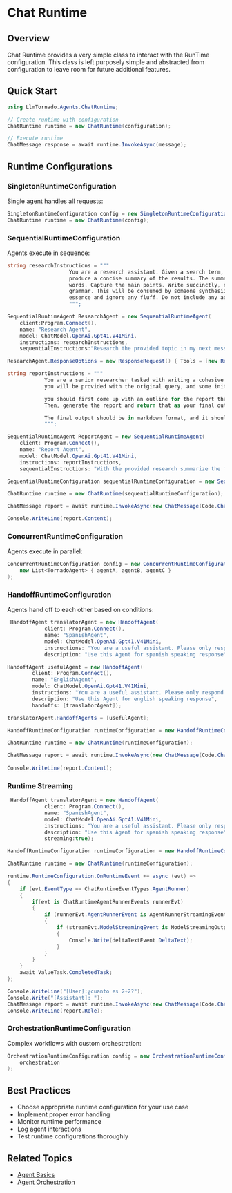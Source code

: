 # Chat Runtime

## Overview

Chat Runtime provides a very simple class to interact with the RunTime configuration. This class is left purposely simple and abstracted from configuration to leave room for future additional features.

## Quick Start

```csharp
using LlmTornado.Agents.ChatRuntime;

// Create runtime with configuration
ChatRuntime runtime = new ChatRuntime(configuration);

// Execute runtime
ChatMessage response = await runtime.InvokeAsync(message);
```

## Runtime Configurations

### SingletonRuntimeConfiguration
Single agent handles all requests:
```csharp
SingletonRuntimeConfiguration config = new SingletonRuntimeConfiguration(agent);
ChatRuntime runtime = new ChatRuntime(config);
```

### SequentialRuntimeConfiguration
Agents execute in sequence:

```csharp
string researchInstructions = """
                    You are a research assistant. Given a search term, you search the web for that term and
                    produce a concise summary of the results. The summary must be 2-3 paragraphs and less than 300 
                    words. Capture the main points. Write succinctly, no need to have complete sentences or good
                    grammar. This will be consumed by someone synthesizing a report, so its vital you capture the 
                    essence and ignore any fluff. Do not include any additional commentary other than the summary itself.
                    """;

SequentialRuntimeAgent ResearchAgent = new SequentialRuntimeAgent(
    client:Program.Connect(),
    name: "Research Agent",
    model: ChatModel.OpenAi.Gpt41.V41Mini,
    instructions: researchInstructions,
    sequentialInstructions:"Research the provided topic in my next message thoroughly and provide a summary.");

ResearchAgent.ResponseOptions = new ResponseRequest() { Tools = [new ResponseWebSearchTool()] };

string reportInstructions = """
            You are a senior researcher tasked with writing a cohesive report for a research query.
            you will be provided with the original query, and some initial research done by a research assistant.

            you should first come up with an outline for the report that describes the structure and flow of the report. 
            Then, generate the report and return that as your final output.

            The final output should be in markdown format, and it should be lengthy and detailed. Aim for 2-3 pages of content, at least 250 words.
            """;

SequentialRuntimeAgent ReportAgent = new SequentialRuntimeAgent(
    client: Program.Connect(),
    name: "Report Agent",
    model: ChatModel.OpenAi.Gpt41.V41Mini,
    instructions: reportInstructions,
    sequentialInstructions: "With the provided research summarize the findings in this thread.");

SequentialRuntimeConfiguration sequentialRuntimeConfiguration = new SequentialRuntimeConfiguration([ResearchAgent, ReportAgent]);

ChatRuntime runtime = new ChatRuntime(sequentialRuntimeConfiguration);

ChatMessage report = await runtime.InvokeAsync(new ChatMessage(Code.ChatMessageRoles.User, "Write a report about the benefits of using AI agents."));

Console.WriteLine(report.Content);
```

### ConcurrentRuntimeConfiguration
Agents execute in parallel:
```csharp
ConcurrentRuntimeConfiguration config = new ConcurrentRuntimeConfiguration(
    new List<TornadoAgent> { agentA, agentB, agentC }
);
```

### HandoffRuntimeConfiguration
Agents hand off to each other based on conditions:
```csharp
 HandoffAgent translatorAgent = new HandoffAgent(
            client: Program.Connect(),
            name: "SpanishAgent",
            model: ChatModel.OpenAi.Gpt41.V41Mini,
            instructions: "You are a useful assistant. Please only respond in spanish",
            description: "Use this Agent for spanish speaking response");

HandoffAgent usefulAgent = new HandoffAgent(
        client: Program.Connect(),
        name: "EnglishAgent",
        model: ChatModel.OpenAi.Gpt41.V41Mini,
        instructions: "You are a useful assistant. Please only respond in english",
        description: "Use this Agent for english speaking response",
        handoffs: [translatorAgent]);

translatorAgent.HandoffAgents = [usefulAgent];

HandoffRuntimeConfiguration runtimeConfiguration = new HandoffRuntimeConfiguration(usefulAgent);

ChatRuntime runtime = new ChatRuntime(runtimeConfiguration);

ChatMessage report = await runtime.InvokeAsync(new ChatMessage(Code.ChatMessageRoles.User, "¿cuanto es 2+2?"));
        
Console.WriteLine(report.Content);
```


### Runtime Streaming
```csharp
 HandoffAgent translatorAgent = new HandoffAgent(
            client: Program.Connect(),
            name: "SpanishAgent",
            model: ChatModel.OpenAi.Gpt41.V41Mini,
            instructions: "You are a useful assistant. Please only respond in spanish",
            description: "Use this Agent for spanish speaking response",
            streaming:true);

HandoffRuntimeConfiguration runtimeConfiguration = new HandoffRuntimeConfiguration(translatorAgent);

ChatRuntime runtime = new ChatRuntime(runtimeConfiguration);

runtime.RuntimeConfiguration.OnRuntimeEvent += async (evt) =>
{
    if (evt.EventType == ChatRuntimeEventTypes.AgentRunner)
    {
        if(evt is ChatRuntimeAgentRunnerEvents runnerEvt)
        {
            if (runnerEvt.AgentRunnerEvent is AgentRunnerStreamingEvent streamEvt)
            {
                if (streamEvt.ModelStreamingEvent is ModelStreamingOutputTextDeltaEvent deltaTextEvent)
                {
                    Console.Write(deltaTextEvent.DeltaText);
                }
            }
        }
    }
    await ValueTask.CompletedTask;
};

Console.WriteLine("[User]:¿cuanto es 2+2?");
Console.Write("[Assistant]: ");
ChatMessage report = await runtime.InvokeAsync(new ChatMessage(Code.ChatMessageRoles.User, "¿cuanto es 2+2?"));
Console.WriteLine(report.Role);
```



### OrchestrationRuntimeConfiguration
Complex workflows with custom orchestration:
```csharp
OrchestrationRuntimeConfiguration config = new OrchestrationRuntimeConfiguration(
    orchestration
);
```



## Best Practices

- Choose appropriate runtime configuration for your use case
- Implement proper error handling
- Monitor runtime performance
- Log agent interactions
- Test runtime configurations thoroughly

## Related Topics

- [Agent Basics](./2.%20Tornado-Agent/1.%20basics.md)
- [Agent Orchestration](./3.%20Agent-Orchestration/1.%20basics.md)
